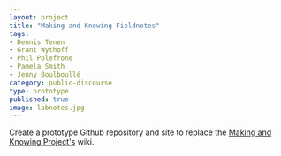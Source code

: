 ```yaml
---
layout: project
title: "Making and Knowing Fieldnotes"
tags:
- Dennis Tenen
- Grant Wythoff
- Phil Polefrone
- Pamela Smith
- Jenny Boulboullé
category: public-discourse
type: prototype
published: true
image: labnotes.jpg
---
```


Create a prototype Github repository and site to replace the [Making and Knowing Project's](http://scienceandsociety.columbia.edu/research-clusters/from-the-workshop-to-the-laboratory/) wiki.